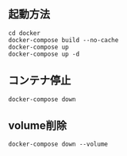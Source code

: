 ## 起動方法

```shell
cd docker
docker-compose build --no-cache
docker-compose up
docker-compose up -d
```

## コンテナ停止

```shell
docker-compose down
```

## volume削除
```shell
docker-compose down --volume
```
